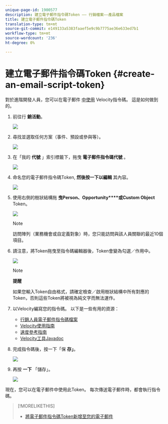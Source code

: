 ```yaml
---
unique-page-id: 1900577
description: 建立電子郵件指令碼Token —— 行銷檔案——產品檔案
title: 建立電子郵件指令碼Token
translation-type: tm+mt
source-git-commit: e149133a5383faaef5e9c9b7775ae36e633ed7b1
workflow-type: tm+mt
source-wordcount: '236'
ht-degree: 0%

---
```



# 建立電子郵件指令碼Token {#create-an-email-script-token}

對於進階開發人員，您可以在電子郵件 [中使用](http://velocity.apache.org/engine/1.7/user-guide.html) Velocity指令碼。 這是如何做到的。

1. 前往行 **銷活動**。

   ![](assets/ma.png)

1. 尋找並選取任何方案（事件、預設或參與等）。

   ![](assets/image2014-9-17-22-3a21-3a24.png)

1. 在「我的 **代號** 」索引標籤下，拖曳 **電子郵件指令碼代號** 。

   ![](assets/image2014-9-17-22-3a21-3a29.png)

1. 命名您的電子郵件指令碼Token, **然後按一下以編輯** 其內容。

   ![](assets/image2014-9-17-22-3a21-3a46.png)

1. 使用右側的樹狀結構拖 **曳Person、Opportunity****或Custom Object** Token。

   ![](assets/five-2.png)

   >[!NOTE]
   >
   >訪問陣列（業務機會或自定義對象）時，您只能訪問與該人員關聯的最近10個項目。

1. 請注意，將Token拖曳至指令碼編輯器後，Token會變為勾選／作用中。

   ![](assets/image2014-9-17-22-3a22-3a33.png)

   >[!NOTE]
   >
   >**提醒**
   >
   >
   >如果您輸入Token自由格式，請確定檢查／啟用樹狀結構中所有對應的Token，否則這些Token將被視為純文字而無法運作。

1. 以Velocity編寫您的指令碼。 以下是一些有用的資源：

   * [行銷人員電子郵件指令碼檔案](http://developers.marketo.com/email-scripting/)
   * [Velocity使用指南](http://velocity.apache.org/engine/devel/user-guide.html)
   * [速度參考指南](http://velocity.apache.org/engine/devel/vtl-reference-guide.html)
   * [Velocity工具Javadoc](http://velocity.apache.org/tools/releases/2.0/javadoc/index.html)

1. 完成指令碼後，按一下「保 **存」**。

   ![](assets/image2014-9-17-22-3a23-3a1.png)

1. 再按 **一下** 「儲存」。

   ![](assets/image2014-9-17-22-3a23-3a13.png)

現在，您可以在電子郵件中使用此Token。 每次傳送電子郵件時，都會執行指令碼。

>[!MORELIKETHIS]
>
>* [將電子郵件指令碼Token新增至您的電子郵件](add-an-email-script-token-to-your-email.md)

>




